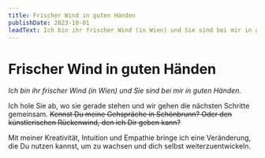 ```yaml
---
title: Frischer Wind in guten Händen
publishDate: 2023-10-01
leadText: Ich bin ihr frischer Wind (in Wien) und Sie sind bei mir in guten Händen.
---
```


# Frischer Wind in guten Händen

_Ich bin ihr frischer Wind (in Wien) und Sie sind bei mir in guten Händen._

Ich hole Sie ab, wo sie gerade stehen und wir gehen die nächsten Schritte gemeinsam.
~~Kennst Du meine Gehspräche in Schönbrunn?
Oder den künstlerischen Rückenwind, den ich Dir geben kann?~~

Mit meiner Kreativität, Intuition und Empathie bringe ich eine Veränderung, die Du nutzen kannst, um zu wachsen und dich selbst weiterzuentwickeln.
